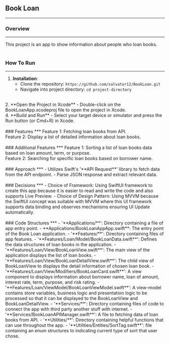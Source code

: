 ## Book Loan
***
### Overview
***
This project is an app to show information about people who loan books.
<br />
<br />
### How To Run
***
1. **Installation**:
   - Clone the repository:
     ```https://github.com/salvator12/BookLoan.git```
   - Navigate into project directory:
     ```cd project-directory```
<br />
2. **Open the Project in Xcode**
   - Double-click on the BookLoanApp.xcodeproj file to open the project in Xcode.
<br />
4. **Build and Run**
   - Select your target device or simulator and press the Run button (or Cmd+R) in Xcode.
<br />
<br />
### Features
***
Feature 1: Fetching loan books from API.<br />
Feature 2: Display a list of detailed information about loan books.
<br />
<br />
### Additional Features
***
Feature 1: Sorting a list of loan books data based on loan amount, term, or purpose.<br />
Feature 2: Searching for specific loan books based on borrower name.
<br />
<br />
### Approach
***
- Utilizes Swift's '**API Request**' library to fetch data from the API endpoint.
- Parse JSON response and extract relevant data.
<br />
<br />
### Decisions
***
- Choice of Framework: Using SwiftUI framework to create this app because it is easier to read and write the code and also supports Live Preview.
- Choice of Design Pattern: Using MVVM because the SwiftUI concept was suitable with MVVM where this UI framework supports data binding and observes mechanisms ensuring UI Update automatically.
<br />
<br />
### Code Structures
***
- '**Applications/**': Directory containing a file of app entry point.
- **Applications/BookLoanAppApp.swift**: The entry point of the Book Loan application.
- '**Features/**': Directory containing files of app features.
- '**Features/Loan/Model/BookLoanData.swift**': Defines the data structures of loan books in the application.
- '**Features/Loan/View/BookLoanView.swift**': The main view of the application displays the list of loan books.
- '**Features/Loan/View/BookLoanDetailView.swift**': The child view of BookLoanView to displays the detail information of chosen loan book.
- '**Features/Loan/View/Modifiers/BookLoanCard.swift**': A view component to displays information about borrower name, loan of amount, interest rate, term, purpose, and risk rating.
- '**Features/Loan/ViewModel/BookLoanViewModel.swift**': A view-model contains store variables, business logic and presentation logic to be processed so that it can be displayed to the BookLoanView and BookLoanDetailView.
- '**Services/**': Directory containing files of code to connect the app with third party another stuff with internet.
- '**Services/BookLoanAPIManager.swift**': A file to fetching data of loan books from API.
- '**Utilities/**': Directory containing helpful functions that can use throughout the app.
- '**Utilities/Entities/SortTag.swift**': file containing an enum structures to indicating current type of sort that user chose.


